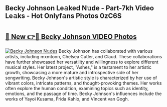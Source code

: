 ## Becky Johnson Le𝚊ked N𝚞de - Part-7kh Video Le𝚊ks - Hot Onlyf𝚊ns Photos 0zC6S

# <h2><a href="http://ac29278.deff.icu/?id=Becky+Johnson">🔗 New 👉🔴 Becky Johnson VIDEO Photos</a></h2>

[![Becky Johnson N𝚞des](https://i.imgur.com/rIISA9y.gif)](http://ac29278.deff.icu/?id=Becky+Johnson)
Becky Johnson has collaborated with various artists, including mxmtoon, Chelsea Cutler, and Claud. These collaborations have further showcased her versatility and willingness to explore different musical styles. Her latest project, "Ashes," is a testament to her artistic growth, showcasing a more mature and introspective side of her songwriting. Becky Johnson's artistic style is characterized by her use of vibrant colors, intricate patterns, and thought-provoking themes. Her works often explore the human condition, examining topics such as identity, emotions, and the passage of time. Becky Johnson's influences include the works of Yayoi Kusama, Frida Kahlo, and Vincent van Gogh.
